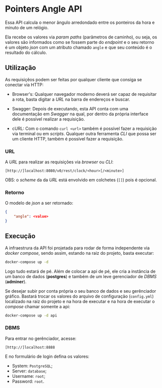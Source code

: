 # Pointers Angle API

Essa API calcula o menor ângulo arredondado entre os ponteiros da hora e minuto de um relógio.

Ela recebe os valores via _param paths_ (parâmetros de caminho), ou seja, os valores são informados como se fossem parte do _endpoint_ e o seu retorno é um objeto _json_ com um atributo chamado `angle` e que seu conteúdo é o resultado do cálculo.

## Utilização

As requisiçẽos podem ser feitas por qualquer cliente que consiga se conectar via HTTP:

- Browser's: Qualquer navegador moderno deverá ser capaz de requisitar a rota, basta digitar a _URL_ na barra de endereços e buscar.

- Swagger: Depois de executando, esta API conta com uma documentação em _Swagger_ na qual, por dentro da própria interface dele é possível realizar a requisição.

- cURL: Com o comando `curl <url>` também é possível fazer a requisição via terminal ou em _scripts_. Qualquer outra ferramenta _CLI_ que possa ser um cliente HTTP, também é possível fazer a requisição.

### URL

A _URL_ para realizar as requisições via _browser_ ou _CLI_:

```
[http://]localhost:8080/v0/rest/clock/<hour>[/<minute>]
```

OBS: o _scheme_ da da _URL_ está envolvido em colchetes (`[]`) pois é opcional.

### Retorno

O modelo de _json_ a ser retornado:

```json
{
	"angle": <value>
}
```

## Execução

A infraestrura da API foi projetada para rodar de forma independente via _docker compose_, sendo assim, estando na raiz do projeto, basta executar:

```bash
docker-compose up -d
```

Logo tudo estará de pé. Além de colocar a api de pé, ele cria a instância de um banco de dados (**postgres**) e também de um leve gerenciador de _DBMS_ (**adminer**).

Se desejar subir por conta própria o seu banco de dados e seu gerênciador gráfico. Bastará trocar os valores do arquivo de configuração (`config.yml`) localizado na raiz do projeto e na hora de executar e na hora de executar o _compose_ chamar somente a api:

```bash
docker-compose up -d api
```

### DBMS

Para entrar no gerênciador, acesse:

```
[http://]localhost:8888
```

E no formulário de login defina os valores:

- System: `PostgreSQL`;
- Server: `database`;
- Username: `root`;
- Password: `root`.
